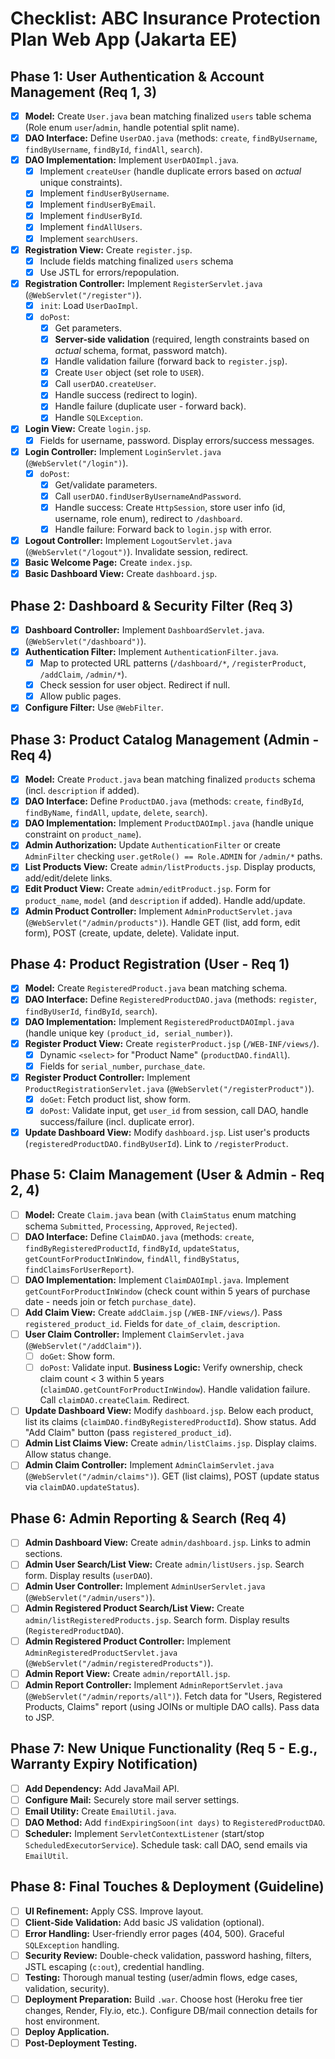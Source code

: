 # Checklist: ABC Insurance Protection Plan Web App (Jakarta EE)

## Phase 1: User Authentication & Account Management (Req 1, 3)

-   [x] **Model:** Create `User.java` bean matching finalized `users` table schema  (Role enum `user`/`admin`, handle potential split name).
-   [x] **DAO Interface:** Define `UserDAO.java` (methods: `create`, `findByUsername`, `findByUsername`, `findById`, `findAll`, `search`).
-   [x] **DAO Implementation:** Implement `UserDAOImpl.java`.
    -   [x] Implement `createUser` (handle duplicate errors based on *actual* unique constraints).
    -   [x] Implement `findUserByUsername`.
    -   [x] Implement `findUserByEmail`.
    -   [x] Implement `findUserById`.
    -   [x] Implement `findAllUsers`.
    -   [x] Implement `searchUsers`.
-   [x] **Registration View:** Create `register.jsp`.
    -   [x] Include fields matching finalized `users` schema
    -   [x] Use JSTL for errors/repopulation.
-   [x] **Registration Controller:** Implement `RegisterServlet.java` (`@WebServlet("/register")`).
    -   [x] `init`: Load `UserDaoImpl`.
    -   [x] `doPost`:
        -   [x] Get parameters.
        -   [x] **Server-side validation** (required, length constraints based on *actual* schema, format, password match).
        -   [x] Handle validation failure (forward back to `register.jsp`).
        -   [x] Create `User` object (set role to `USER`).
        -   [x] Call `userDAO.createUser`.
        -   [x] Handle success (redirect to login).
        -   [x] Handle failure (duplicate user - forward back).
        -   [x] Handle `SQLException`.
-   [x] **Login View:** Create `login.jsp`.
    -   [x] Fields for username, password. Display errors/success messages.
-   [x] **Login Controller:** Implement `LoginServlet.java` (`@WebServlet("/login")`).
    -   [x] `doPost`:
        -   [x] Get/validate parameters.
        -   [x] Call `userDAO.findUserByUsernameAndPassword`.
        -   [x] Handle success: Create `HttpSession`, store user info (id, username, role enum), redirect to `/dashboard`.
        -   [x] Handle failure: Forward back to `login.jsp` with error.
-   [x] **Logout Controller:** Implement `LogoutServlet.java` (`@WebServlet("/logout")`). Invalidate session, redirect.
-   [x] **Basic Welcome Page:** Create `index.jsp`.
-   [x] **Basic Dashboard View:** Create `dashboard.jsp`.

## Phase 2: Dashboard & Security Filter (Req 3)
-   [x] **Dashboard Controller:** Implement `DashboardServlet.java`. (`@WebServlet("/dashboard")`).
-   [x] **Authentication Filter:** Implement `AuthenticationFilter.java`.
    -   [x] Map to protected URL patterns (`/dashboard/*`, `/registerProduct`, `/addClaim`, `/admin/*`).
    -   [x] Check session for user object. Redirect if null.
    -   [x] Allow public pages.
-   [x] **Configure Filter:** Use `@WebFilter`.

## Phase 3: Product Catalog Management (Admin - Req 4)

-   [x] **Model:** Create `Product.java` bean matching finalized `products` schema (incl. `description` if added).
-   [x] **DAO Interface:** Define `ProductDAO.java` (methods: `create`, `findById`, `findByName`, `findAll`, `update`, `delete`, `search`).
-   [x] **DAO Implementation:** Implement `ProductDAOImpl.java` (handle unique constraint on `product_name`).
-   [x] **Admin Authorization:** Update `AuthenticationFilter` or create `AdminFilter` checking `user.getRole() == Role.ADMIN` for `/admin/*` paths.
-   [x] **List Products View:** Create `admin/listProducts.jsp`. Display products, add/edit/delete links.
-   [x] **Edit Product View:** Create `admin/editProduct.jsp`. Form for `product_name`, `model` (and `description` if added). Handle add/update.
-   [x] **Admin Product Controller:** Implement `AdminProductServlet.java` (`@WebServlet("/admin/products")`). Handle GET (list, add form, edit form), POST (create, update, delete). Validate input.

## Phase 4: Product Registration (User - Req 1)

-   [x] **Model:** Create `RegisteredProduct.java` bean matching schema.
-   [x] **DAO Interface:** Define `RegisteredProductDAO.java` (methods: `register`, `findByUserId`, `findById`, `search`).
-   [x] **DAO Implementation:** Implement `RegisteredProductDAOImpl.java` (handle unique key `(product_id, serial_number)`).
-   [x] **Register Product View:** Create `registerProduct.jsp` (`/WEB-INF/views/`).
    -   [x] Dynamic `<select>` for "Product Name" (`productDAO.findAll`).
    -   [x] Fields for `serial_number`, `purchase_date`.
-   [x] **Register Product Controller:** Implement `ProductRegistrationServlet.java` (`@WebServlet("/registerProduct")`).
    -   [x] `doGet`: Fetch product list, show form.
    -   [x] `doPost`: Validate input, get `user_id` from session, call DAO, handle success/failure (incl. duplicate error).
-   [x] **Update Dashboard View:** Modify `dashboard.jsp`. List user's products (`registeredProductDAO.findByUserId`). Link to `/registerProduct`.

## Phase 5: Claim Management (User & Admin - Req 2, 4)

-   [ ] **Model:** Create `Claim.java` bean (with `ClaimStatus` enum matching schema `Submitted`, `Processing`, `Approved`, `Rejected`).
-   [ ] **DAO Interface:** Define `ClaimDAO.java` (methods: `create`, `findByRegisteredProductId`, `findById`, `updateStatus`, `getCountForProductInWindow`, `findAll`, `findByStatus`, `findClaimsForUserReport`).
-   [ ] **DAO Implementation:** Implement `ClaimDAOImpl.java`. Implement `getCountForProductInWindow` (check count within 5 years of purchase date - needs join or fetch `purchase_date`).
-   [ ] **Add Claim View:** Create `addClaim.jsp` (`/WEB-INF/views/`). Pass `registered_product_id`. Fields for `date_of_claim`, `description`.
-   [ ] **User Claim Controller:** Implement `ClaimServlet.java` (`@WebServlet("/addClaim")`).
    -   [ ] `doGet`: Show form.
    -   [ ] `doPost`: Validate input. **Business Logic:** Verify ownership, check claim count < 3 within 5 years (`claimDAO.getCountForProductInWindow`). Handle validation failure. Call `claimDAO.createClaim`. Redirect.
-   [ ] **Update Dashboard View:** Modify `dashboard.jsp`. Below each product, list its claims (`claimDAO.findByRegisteredProductId`). Show status. Add "Add Claim" button (pass `registered_product_id`).
-   [ ] **Admin List Claims View:** Create `admin/listClaims.jsp`. Display claims. Allow status change.
-   [ ] **Admin Claim Controller:** Implement `AdminClaimServlet.java` (`@WebServlet("/admin/claims")`). GET (list claims), POST (update status via `claimDAO.updateStatus`).

## Phase 6: Admin Reporting & Search (Req 4)

-   [ ] **Admin Dashboard View:** Create `admin/dashboard.jsp`. Links to admin sections.
-   [ ] **Admin User Search/List View:** Create `admin/listUsers.jsp`. Search form. Display results (`userDAO`).
-   [ ] **Admin User Controller:** Implement `AdminUserServlet.java` (`@WebServlet("/admin/users")`).
-   [ ] **Admin Registered Product Search/List View:** Create `admin/listRegisteredProducts.jsp`. Search form. Display results (`RegisteredProductDAO`).
-   [ ] **Admin Registered Product Controller:** Implement `AdminRegisteredProductServlet.java` (`@WebServlet("/admin/registeredProducts")`).
-   [ ] **Admin Report View:** Create `admin/reportAll.jsp`.
-   [ ] **Admin Report Controller:** Implement `AdminReportServlet.java` (`@WebServlet("/admin/reports/all")`). Fetch data for "Users, Registered Products, Claims" report (using JOINs or multiple DAO calls). Pass data to JSP.

## Phase 7: New Unique Functionality (Req 5 - E.g., Warranty Expiry Notification)

-   [ ] **Add Dependency:** Add JavaMail API.
-   [ ] **Configure Mail:** Securely store mail server settings.
-   [ ] **Email Utility:** Create `EmailUtil.java`.
-   [ ] **DAO Method:** Add `findExpiringSoon(int days)` to `RegisteredProductDAO`.
-   [ ] **Scheduler:** Implement `ServletContextListener` (start/stop `ScheduledExecutorService`). Schedule task: call DAO, send emails via `EmailUtil`.

## Phase 8: Final Touches & Deployment (Guideline)

-   [ ] **UI Refinement:** Apply CSS. Improve layout.
-   [ ] **Client-Side Validation:** Add basic JS validation (optional).
-   [ ] **Error Handling:** User-friendly error pages (404, 500). Graceful `SQLException` handling.
-   [ ] **Security Review:** Double-check validation, password hashing, filters, JSTL escaping (`c:out`), credential handling.
-   [ ] **Testing:** Thorough manual testing (user/admin flows, edge cases, validation, security).
-   [ ] **Deployment Preparation:** Build `.war`. Choose host (Heroku free tier changes, Render, Fly.io, etc.). Configure DB/mail connection details for host environment.
-   [ ] **Deploy Application.**
-   [ ] **Post-Deployment Testing.**